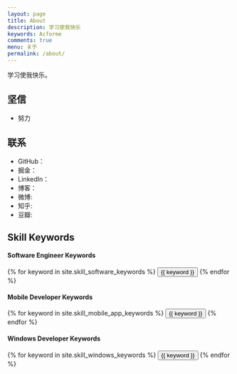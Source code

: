 ```yaml
---
layout: page
title: About
description: 学习使我快乐
keywords: Acforme
comments: true
menu: 关于
permalink: /about/
---
```


学习使我快乐。

## 坚信

* 努力

## 联系

* GitHub：
* 掘金：
* LinkedIn：
* 博客：
* 微博: 
* 知乎: 
* 豆瓣: 

## Skill Keywords

#### Software Engineer Keywords
<div class="btn-inline">
    {% for keyword in site.skill_software_keywords %}
    <button class="btn btn-outline" type="button">{{ keyword }}</button>
    {% endfor %}
</div>

#### Mobile Developer Keywords
<div class="btn-inline">
    {% for keyword in site.skill_mobile_app_keywords %}
    <button class="btn btn-outline" type="button">{{ keyword }}</button>
    {% endfor %}
</div>

#### Windows Developer Keywords
<div class="btn-inline">
    {% for keyword in site.skill_windows_keywords %}
    <button class="btn btn-outline" type="button">{{ keyword }}</button>
    {% endfor %}
</div>
